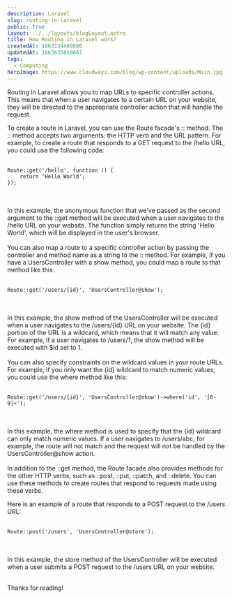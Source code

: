 ```yaml
---
description: Laravel
slug: routing-in-laravel
public: true
layout: ../../layouts/blogLayout.astro
title: How Routing in Laravel work?
createdAt: 1663134489800
updatedAt: 1663635618067
tags:
  - Computing
heroImage: https://www.cloudways.com/blog/wp-content/uploads/Main.jpg
---
```


Routing in Laravel allows you to map URLs to specific controller actions. This means that when a user navigates to a certain URL on your website, they will be directed to the appropriate controller action that will handle the request.

To create a route in Laravel, you can use the Route facade's :: method. The :: method accepts two arguments: the HTTP verb and the URL pattern. For example, to create a route that responds to a GET request to the /hello URL, you could use the following code:
<br/>
<br/>
```
Route::get('/hello', function () {
    return 'Hello World';
});
```
<br/>
<br/>
In this example, the anonymous function that we've passed as the second argument to the ::get method will be executed when a user navigates to the /hello URL on your website. The function simply returns the string 'Hello World', which will be displayed in the user's browser.
<br/>
<br/>
You can also map a route to a specific controller action by passing the controller and method name as a string to the :: method. For example, if you have a UsersController with a show method, you could map a route to that method like this:
<br/>
<br/>

```
Route::get('/users/{id}', 'UsersController@show');
```
<br/>
<br/>
In this example, the show method of the UsersController will be executed when a user navigates to the /users/{id} URL on your website. The {id} portion of the URL is a wildcard, which means that it will match any value. For example, if a user navigates to /users/1, the show method will be executed with $id set to 1.
<br/>
<br/>
You can also specify constraints on the wildcard values in your route URLs. For example, if you only want the {id} wildcard to match numeric values, you could use the where method like this:
<br/>
<br/>

```
Route::get('/users/{id}', 'UsersController@show')->where('id', '[0-9]+');
```

<br/>
<br/>
In this example, the where method is used to specify that the {id} wildcard can only match numeric values. If a user navigates to /users/abc, for example, the route will not match and the request will not be handled by the UsersController@show action.
<br/>
<br/>
In addition to the ::get method, the Route facade also provides methods for the other HTTP verbs, such as ::post, ::put, ::patch, and ::delete. You can use these methods to create routes that respond to requests made using these verbs.

Here is an example of a route that responds to a POST request to the /users URL:
<br/>
<br/>
```
Route::post('/users', 'UsersController@store');
```
<br/>
<br/>
In this example, the store method of the UsersController will be executed when a user submits a POST request to the /users URL on your website.
<br/>
<br/>

Thanks for reading!
